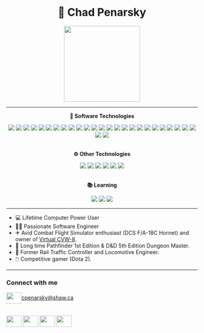 <h1 align="center">👋 Chad Penarsky</h1>

<div id="header" align="center">
  <img src="images/railwaymeme.webp" width="200"/>
</div>

---

<p align="center"><b>💾 Software Technologies</b></p>
<div id="badges" align="center">
<img src="https://badgen.net/badge/icon/Java?icon=https://api.iconify.design/bxl/java.svg?color=white&label&color=487bb3">
<img src="https://badgen.net/badge/icon/Lua?icon=https://api.iconify.design/cib/lua.svg?color=white&label&color=5048b3">
<img src="https://badgen.net/badge/icon/Spring?icon=https://api.iconify.design/bxl/spring-boot.svg?color=white&label&color=4bb348">
<img src="https://badgen.net/badge/icon/Git?icon=https://api.iconify.design/bi/git.svg?color=white&label&color=2f2f2f">
<img src="https://badgen.net/badge/icon/HTML?icon=https://api.iconify.design/icomoon-free/html-five.svg?color=white&label&color=bf795b">
<img src="https://badgen.net/badge/icon/CSS?icon=https://api.iconify.design/fa6-brands/css3-alt.svg?color=white&label&color=5b75bf">
<img src="https://badgen.net/badge/icon/Google Cloud?icon=https://api.iconify.design/cib/google-cloud.svg?color=white&label&color=53b14a">
<img src="https://badgen.net/badge/icon/C%23?icon=https://api.iconify.design/teenyicons/c-sharp-solid.svg?color=white&label&color=752c85">
<img src="https://badgen.net/badge/icon/Windows?icon=windows&label&color=64b0b1">
<img src="https://badgen.net/badge/icon/AWS?icon=https://api.iconify.design/cib/amazon-aws.svg?color=white&label&color=ebb734">
<img src="https://badgen.net/badge/icon/OAuth 2.0?icon=https://api.iconify.design/bi/shield-lock-fill.svg?color=white&label&color=818181">
<img src="https://badgen.net/badge/icon/Regex?icon=https://api.iconify.design/bi/regex.svg?color=white&label&color=b78cc0">
<img src="https://badgen.net/badge/icon/REST?icon=https://api.iconify.design/bxs/cog.svg?color=white&label&color=232323">
<img src="https://badgen.net/badge/icon/Gradle?icon=https://api.iconify.design/cib/gradle.svg?color=white&label&color=2c3385">
<img src="https://badgen.net/badge/icon/Python?icon=https://api.iconify.design/akar-icons/python-fill.svg?color=white&label&color=c0b98c">
<img src="https://badgen.net/badge/icon/GraphQL?icon=https://api.iconify.design/fontisto/graphql.svg?color=white&label&color=a24da3">
<img src="https://badgen.net/badge/icon/Docker?icon=https://api.iconify.design/mdi/docker.svg?color=white&label&color=3838b6">
<img src="https://badgen.net/badge/icon/Linux?icon=https://api.iconify.design/codicon/terminal-linux.svg?color=white&label&color=a8a8a8">
<img src="https://badgen.net/badge/icon/Tilt?icon=https://api.iconify.design/file-icons/tilt.svg?color=white&label&color=52c737">
<img src="https://badgen.net/badge/icon/NGINX?icon=https://api.iconify.design/simple-icons/nginx.svg?color=white&label&color=019639">
<img src="https://badgen.net/badge/icon/Kubernetes?icon=https://api.iconify.design/mdi/kubernetes.svg?color=white&label&color=3154d7">
<img src="https://badgen.net/badge/icon/Shell?icon=https://api.iconify.design/mdi/bash.svg?color=white&label&color=2f2f2f">
<img src="https://badgen.net/badge/icon/Helm?icon=https://api.iconify.design/simple-icons/helm.svg?color=white&label&color=091c84">
<img src="https://badgen.net/badge/icon/JavaScript?icon=https://api.iconify.design/akar-icons/javascript-fill.svg?color=white&label&color=bfb95b">
<img src="https://badgen.net/badge/icon/Typescript?icon=https://api.iconify.design/akar-icons/typescript-fill.svg?color=white&label&color=8c9dc0">
<img src="https://badgen.net/badge/icon/React?icon=https://api.iconify.design/carbon/logo-react.svg?color=white&label&color=83d3e1">
<img src="https://badgen.net/badge/icon/PostgreSQL?icon=https://api.iconify.design/akar-icons/postgresql-fill.svg?color=white&label&color=354ebd">
</div>

<br>

<p align="center"><b>⚙ Other Technologies</b></p>
<div id="badges" align="center">
<img src="https://badgen.net/badge/icon/Photoshop?icon=https://api.iconify.design/cib/adobe-photoshop.svg?color=white&label&color=1d64cf">
<img src="https://badgen.net/badge/icon/Illustrator?icon=https://api.iconify.design/cib/adobe-illustrator.svg?color=white&label&color=c08d3b">
<img src="https://badgen.net/badge/icon/InDesign?icon=https://api.iconify.design/cib/adobe-indesign.svg?color=white&label&color=791dcf">
<img src="https://badgen.net/badge/icon/Excel?icon=https://api.iconify.design/ant-design/file-excel-filled.svg?color=white&label&color=61ba3a">
<img src="https://badgen.net/badge/icon/Sheets?icon=https://api.iconify.design/simple-icons/googlesheets.svg?color=white&label&color=3aba4c">
<img src="https://badgen.net/badge/icon/DaVinci Resolve?icon=https://api.iconify.design/ph/film-reel.svg?color=white&label&color=c58a2e">
</div>

<br>

<p align="center"><b>📚 Learning</b></p>
<div id="badges" align="center">
<img src="https://badgen.net/badge/icon/Selenium?icon=https://api.iconify.design/simple-icons/selenium.svg?color=white&label&color=3897b6">
<img src="https://badgen.net/badge/icon/C++?icon=https://api.iconify.design/bxl/c-plus-plus.svg?color=white&label&color=2737e8">
<img src="https://badgen.net/badge/icon/Rust?icon=https://api.iconify.design/fa-brands/rust.svg?color=white&label&color=e36b1b">
</div>

---

- 💻 Lifetime Computer Power User
- 👨‍💻 Passionate Software Engineer
- ✈ Avid Combat Flight Simulator enthusiast (DCS F/A-18C Hornet) and owner
  of <a href="https://virtualcvw8.com/" target="blank">Virtual CVW-8</a>.
- 🎲 Long time Pathfinder 1st Edition & D&D 5th Edition Dungeon Master.
- 🚂 Former Rail Traffic Controller and Locomotive Engineer.
- 🖱️ Competitive gamer (Dota 2).

---

### Connect with me

<a href="mailto:cpenarsky@shaw.ca" target="blank"><img align="center" src="https://api.iconify.design/ant-design/mail-outlined.svg?color=white" height="30" width="40" />cpenarsky@shaw.ca</a><br><br>

<p align="left">
<a href="https://www.linkedin.com/in/chad-penarsky-33a295237/" target="blank"><img align="center" src="https://api.iconify.design/akar-icons/linkedin-box-fill.svg?color=white" height="30" width="40" /></a>
<a href="https://github.com/dMARLAN" target="blank"><img align="center" src="https://api.iconify.design/akar-icons/github-fill.svg?color=white" height="30" width="40" /></a>
<a href="https://discordapp.com/users/112330203761496064/" target="blank"><img align="center" src="https://api.iconify.design/akar-icons/discord-fill.svg?color=white" height="30" width="40" /></a>
<a href="https://www.instagram.com/dmarlan/" target="blank"><img align="center" src="https://api.iconify.design/akar-icons/instagram-fill.svg?color=white" height="30" width="40" /></a>
